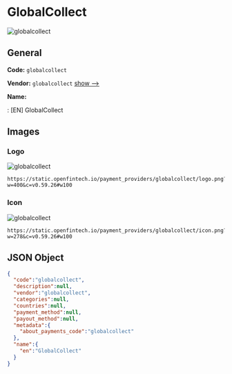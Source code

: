 
# GlobalCollect 
![globalcollect](https://static.openfintech.io/payment_providers/globalcollect/logo.png?w=400&c=v0.59.26#w100)  

## General 
 
**Code:** `globalcollect` 
 
**Vendor:** `globalcollect` [show -->](/vendors/globalcollect/) 
 
**Name:** 
 
:	[EN] GlobalCollect 
 

## Images 

### Logo 
 
![globalcollect](https://static.openfintech.io/payment_providers/globalcollect/logo.png?w=400&c=v0.59.26#w100)  

```
https://static.openfintech.io/payment_providers/globalcollect/logo.png?w=400&c=v0.59.26#w100
```  

### Icon 
 
![globalcollect](https://static.openfintech.io/payment_providers/globalcollect/icon.png?w=278&c=v0.59.26#w100)  

```
https://static.openfintech.io/payment_providers/globalcollect/icon.png?w=278&c=v0.59.26#w100
```  

## JSON Object 

```json
{
  "code":"globalcollect",
  "description":null,
  "vendor":"globalcollect",
  "categories":null,
  "countries":null,
  "payment_method":null,
  "payout_method":null,
  "metadata":{
    "about_payments_code":"globalcollect"
  },
  "name":{
    "en":"GlobalCollect"
  }
}
```  
